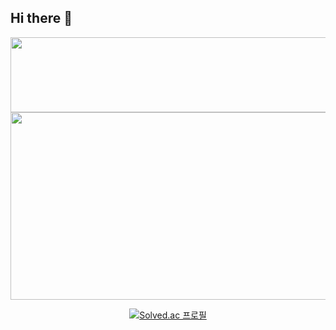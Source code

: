 ## Hi there 👋

<!--
**FOJF/FOJF** is a ✨ _special_ ✨ repository because its `README.md` (this file) appears on your GitHub profile.

Here are some ideas to get you started:

- 🔭 I’m currently working on ...
- 🌱 I’m currently learning ...
- 👯 I’m looking to collaborate on ...
- 🤔 I’m looking for help with ...
- 💬 Ask me about ...
- 📫 How to reach me: ...
- 😄 Pronouns: ...
- ⚡ Fun fact: ...
-->

<a href="https://www.gitanimals.org/en_US?utm_medium=image&utm_source=FOJF&utm_content=line">
  <img
    src="https://render.gitanimals.org/lines/FOJF?pet-id=717908871129450553"
    width="600"
    height="120"
  />
</a>

<div align = "center"> 
<a href="https://www.gitanimals.org/en_US?utm_medium=image&utm_source=FOJF&utm_content=farm">
<img
  src="https://render.gitanimals.org/farms/FOJF"
  width="600"
  height="300"
/>
</a>

[![Solved.ac
프로필](http://mazassumnida.wtf/api/v2/generate_badge?boj=john9823)](https://solved.ac/{handle})
